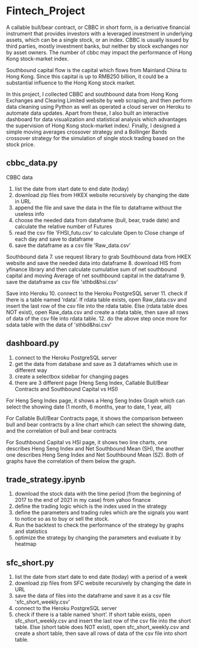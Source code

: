 # Fintech_Project

A callable bull/bear contract, or CBBC in short form, is a derivative financial instrument that provides investors with a leveraged investment in underlying assets, which can be a single stock, or an index. CBBC is usually issued by third parties, mostly investment banks, but neither by stock exchanges nor by asset owners. The number of cbbc may impact the performance of Hong Kong stock-market index.

Southbound capital flow is the capital which flows from Mainland China to Hong Kong. Since this capital is up to RMB250 billion, it could be a substantial influence to the Hong Kong stock market.

In this project, I collected CBBC and southbound data from Hong Kong Exchanges and Clearing Limited website by web scraping, and then perform data cleaning using Python as well as operated a cloud server on Heroku to automate data updates.
Apart from these, I also built an interactive dashboard for data visualization and statistical analysis which advantages the supervision of Hong Kong stock-market index/.
Finally, I designed a simple moving averages crossover strategy and a Bollinger Bands crossover strategy for the simulation of single stock trading based on the stock price.

## cbbc_data.py

CBBC data
1. list the date from start date to end date (today)
2. download zip files from HKEX website recursively by changing the date in URL
3. append the file and save the data in the file to dataframe without the useless info
4. choose the needed data from dataframe (bull, bear, trade date) and calculate the relative number of Futures
5. read the csv file 'FHSI_futu.csv' to calculate Open to Close change of each day and save to dataframe
6. save the dataframe as a csv file 'Raw_data.csv'

Southbound data
7. use request library to grab Southbound data from HKEX website and save the needed data into dataframe
8. download HIS from yfinance library and then calculate cumulative sum of net southbound capital and moving Average of net southbound capital in the dataframe
9. save the dataframe as csv file 'sthbd&hsi.csv'

Save into Heroku 
10. connect to the Heroku PostgreSQL server
11. check if there is a table named ‘rdata’.
If rdata table exists, open Raw_data.csv and insert the last row of the csv file into the rdata table.
Else (rdata table does NOT exist), open Raw_data.csv and create a rdata table, then save all rows of data of the csv file into rdata table.
12. do the above step once more for sdata table with the data of  'sthbd&hsi.csv' 

## dashboard.py

1. connect to the Heroku PostgreSQL server
2. get the data from database and save as 3 dataframes which use in different way
3. create a selectbox sidebar for changing pages
4. there are 3 different page (Heng Seng Index, Callable Bull/Bear Contracts and Southbound Capital vs HSI)

For Heng Seng Index page, it shows a Heng Seng Index Graph which can select the showing date (1 month, 6 months, year to date, 1 year, all)

For Callable Bull/Bear Contracts page, it shows the comparison between bull and bear contracts by a line chart which can select the showing date, and the correlation of bull and bear contracts

For Southbound Capital vs HSI page, it shows two line charts, one describes Heng Seng Index and Net Southbound Mean (SH), the another one describes Heng Seng Index and Net Southbound Mean (SZ). Both of graphs have the correlation of them below the graph.

## trade_strategy.ipynb

1. download the stock data with the time period (from the beginning of 2017 to the end of 2021 in my case) from yahoo finance
2. define the trading logic which is the index used in the strategy
3. define the parameters and trading rules which are the signals you want to notice so as to buy or sell the stock.
4. Run the backtest to check the performance of the strategy by graphs and statistics
5. optimize the strategy by changing the parameters and evaluate it by heatmap

## sfc_short.py

1. list the date from start date to end date (today) with a period of a week
2. download zip files from SFC website recursively by changing the date in URL
3. save the data of files into the dataframe and save it as a csv file 'sfc_short_weekly.csv'
4. connect to the Heroku PostgreSQL server
5. check if there is a table named ‘short’.
If short table exists, open sfc_short_weekly.csv and insert the last row of the csv file into the short table.
Else (short table does NOT exist), open sfc_short_weekly.csv and create a short table, then save all rows of data of the csv file into short table.
